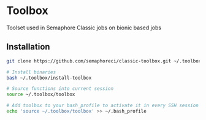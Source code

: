 # Toolbox

Toolset used in Semaphore Classic jobs on bionic based jobs

## Installation

``` bash
git clone https://github.com/semaphoreci/classic-toolbox.git ~/.toolbox

# Install binaries
bash ~/.toolbox/install-toolbox

# Source functions into current session
source ~/.toolbox/toolbox

# Add toolbox to your bash_profile to activate it in every SSH session
echo 'source ~/.toolbox/toolbox' >> ~/.bash_profile
```
